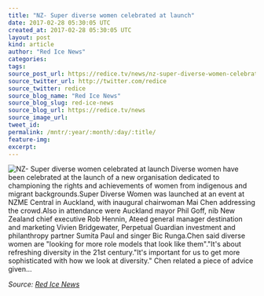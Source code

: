 ```yaml
---
title: "NZ- Super diverse women celebrated at launch"
date: 2017-02-28 05:30:05 UTC
created_at: 2017-02-28 05:30:05 UTC
layout: post
kind: article
author: "Red Ice News"
categories: 
tags: 
source_post_url: https://redice.tv/news/nz-super-diverse-women-celebrated-at-launch
source_twitter_url: http://twitter.com/redice
source_twitter: redice
source_blog_name: "Red Ice News"
source_blog_slug: red-ice-news
source_blog_url: https://redice.tv/news
source_image_url: 
tweet_id:
permalink: /mntr/:year/:month/:day/:title/
feature-img: 
excerpt:
---
```

<img align="left" alt="NZ- Super diverse women celebrated at launch" src="https://rdice.net/a/c/n/17/02280628-Untitled-2.9cd7b47f.jpg"> Diverse women have been celebrated at the launch of a new organisation dedicated to championing the rights and achievements of women from indigenous and migrant backgrounds.Super Diverse Women was launched at an event at NZME Central in Auckland, with inaugural chairwoman Mai Chen addressing the crowd.Also in attendance were Auckland mayor Phil Goff, nib New Zealand chief executive Rob Hennin, Ateed general manager destination and marketing Vivien Bridgewater, Perpetual Guardian investment and philanthropy partner Sumita Paul and singer Bic Runga.Chen said diverse women are "looking for more role models that look like them"."It's about refreshing diversity in the 21st century."It's important for us to get more sophisticated with how we look at diversity." Chen related a piece of advice given…<div class="">
    <i>Source: <a href="https://redice.tv/news">Red Ice News</a></i>
</div>
